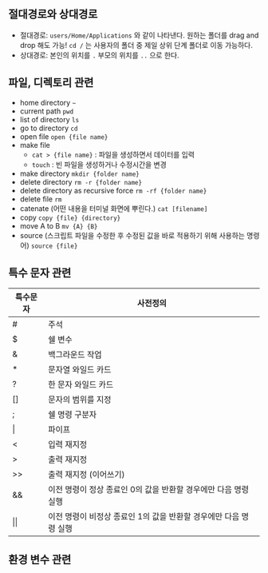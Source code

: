## 절대경로와 상대경로

- 절대경로: `users/Home/Applications` 와 같이 나타낸다. 원하는 폴더를 drag and drop 해도 가능! `cd /` 는 사용자의 폴더 중 제일 상위 단계 폴더로 이동 가능하다.
- 상대경로: 본인의 위치를 `.` 부모의 위치를 `..` 으로 한다.

## 파일, 디렉토리 관련

- home directory `~`
- current path `pwd`
- list of directory `ls`
- go to directory `cd`
- open file `open {file name}`
- make file
  - `cat > {file name}` : 파일을 생성하면서 데이터를 입력
  - `touch` : 빈 파일을 생성하거나 수정시간을 변경
- make directory `mkdir {folder name}`
- delete directory `rm -r {folder name}`
- delete directory as recursive force `rm -rf {folder name}`
- delete file `rm`
- catenate (어떤 내용을 터미널 화면에 뿌린다.) `cat [filename]`
- copy `copy {file} {directory}`
- move A to B `mv {A} {B}`
- source (스크립트 파일을 수정한 후 수정된 값을 바로 적용하기 위해 사용하는 명령어) `source {file}`

## 특수 문자 관련

|특수문자|사전정의|
|----|----|
|#|주석|
|$|쉘 변수|
|&|백그라운드 작업|
|*|문자열 와일드 카드|
|?|한 문자 와일드 카드|
|[]|문자의 범위를 지정|
|;|쉘 명령 구분자|
|&#124;|파이프|
|<|입력 재지정|
|>|출력 재지정|
|>>|출력 재지정 (이어쓰기)|
|&&|이전 명령이 정상 종료인 0의 값을 반환할 경우에만 다음 명령 실행|
|&#124;&#124;|이전 명령이 비정상 종료인 1의 값을 반환할 경우에만 다음 명령 실행|

## 환경 변수 관련
